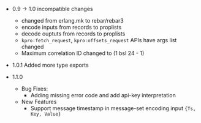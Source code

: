 * 0.9 -> 1.0 incompatible changes
  - changed from erlang.mk to rebar/rebar3
  - encode inputs from records to proplists
  - decode ouptuts from records to proplists
  - `kpro:fetch_request`, `kpro:offsets_request` APIs have args list changed
  - Maximum correlation ID changed to (1 bsl 24 - 1)

* 1.0.1 Added more type exports
* 1.1.0
  - Bug Fixes:
      * Adding missing error code and add api-key interpretation
  - New Features
      * Support message timestamp in message-set encoding input `{Ts, Key, Value}`
